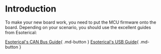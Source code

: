 # Introduction

To make your new board work, you need to put the MCU firmware onto the board. Depending on your scenario, you should use
the excellent guides from Esoterical:

[Esoterical's CAN Bus Guide](https://canbus.esoterical.online/){ .md-button }
[Esoterical's USB Guide](https://usb.esoterical.online/){ .md-button }